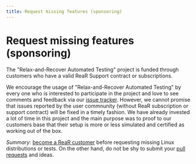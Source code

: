 ```yaml
---
title: Request missing features (sponsoring)
---
```


# Request missing features (sponsoring)

The "Relax-and-Recover Automated Testing" project is funded through customers who have a valid ReaR Support contract or subscriptions.

We encourage the usage of "Relax-and-Recover Automated Testing" by every one who is interested to participate in the project and love to see comments and feedback via our [issue tracker](https://github.com/gdha/rear-automated-testing/issues).
However, we cannot promise that issues reported by the user commnunity (without ReaR subscription or support contract) will be fixed in a timely fashion. We have already invested a lot of time in this project and the main purpose was to proof to our customers base that their setup is more or less simulated and certified as working out of the box.

*Summary*: [become a ReaR customer](https://it3.be/rear-support/index.html) before requesting missing Linux distributions or tests. On the other hand, do not be shy to submit your [pull requests](https://github.com/gdha/rear-automated-testing) and ideas. 
